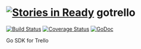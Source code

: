 [![Stories in Ready](https://badge.waffle.io/aggieben/trello.png?label=ready&title=Ready)](https://waffle.io/aggieben/trello)
gotrello
========

[![Build Status](https://drone.io/github.com/aggieben/gotrello/status.png)](https://drone.io/github.com/aggieben/gotrello/latest)
[![Coverage Status](https://coveralls.io/repos/aggieben/gotrello/badge.png?branch=master)](https://coveralls.io/r/aggieben/gotrello?branch=master)
[![GoDoc](https://godoc.org/github.com/aggieben/trello?status.png)](https://godoc.org/github.com/aggieben/trello)

Go SDK for Trello
